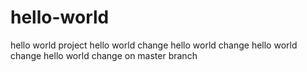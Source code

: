 # hello-world
hello world project
hello world change
hello world change
hello world change
hello world change on master branch
